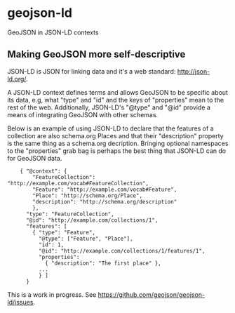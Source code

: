 geojson-ld
==========

GeoJSON in JSON-LD contexts

## Making GeoJSON more self-descriptive

JSON-LD is JSON for linking data and it's a web standard: http://json-ld.org/.

A JSON-LD context defines terms and allows GeoJSON to be specific about its
data, e.g, what "type" and "id" and the keys of "properties" mean to the rest
of the web.  Additionally, JSON-LD's "@type" and "@id" provide a means of
integrating GeoJSON with other schemas.

Below is an example of using JSON-LD to declare that the features of
a collection are also schema.org Places and that their "description" property
is the same thing as a schema.org decription. Bringing optional namespaces to
the "properties" grab bag is perhaps the best thing that JSON-LD can do for
GeoJSON data.

```
    { "@context": {
        "FeatureCollection": "http://example.com/vocab#FeatureCollection",
        "Feature": "http://example.com/vocab#Feature",
        "Place": "http://schema.org/Place",
        "description": "http://schema.org/description"
        },
      "type": "FeatureCollection",
      "@id": "http://example.com/collections/1",
      "features": [ 
        { "type": "Feature",
          "@type": ["Feature", "Place"],
          "id": 1,
          "@id": "http://example.com/collections/1/features/1",
          "properties":
            { "description": "The first place" },
          ...
          } ]
      }
```

This is a work in progress. See https://github.com/geojson/geojson-ld/issues.

